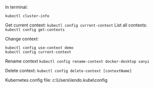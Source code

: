 In terminal:
```
kubectl cluster-info
```
Get current context: `kubectl config current-context`
List all contexts: `kubectl config get-contexts`

Change context: 
```
kubectl config use-context demo
kubectl config current-context
```

Rename context `kubectl config rename-context docker-desktop sanyi`

Delete context: `kubectl config delete-context [contextName]`

Kubernetes config file: c:\Users\lendo\.kube\config
